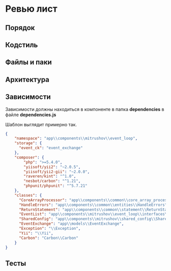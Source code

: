 # Ревью лист

## Порядок
## Кодстиль
## Файлы и паки
## Архитектура
## Зависимости

Зависимости должны находиться в компоненте в папка **dependencies** в файле **dependencies.js**

Шаблон выглядит примерно так.

```json
{
    "namespace": "app\\components\\mitrushov\\event_loop",
    "storage": {
      "event_ck": "event_exchange"
    },
    "composer": {
        "php": ">=5.4.0",
        "yiisoft/yii2": "~2.0.5",
        "yiisoft/yii2-gii": "~2.0.0",
        "raveren/kint": "^1.0",
        "nesbot/carbon": "^1.21",
        "phpunit/phpunit": "^5.7.21"
    },
    "classes": {
      "CoreArrayProcessor": "app\\components\\common\\core_array_processor\\CoreArrayProcessor",
      "HandleErrors": "app\\components\\common\\entities\\HandleErrors",
      "ReturnStatement": "app\\components\\common\\statement\\ReturnStatement",
      "EventList": "app\\components\\mitrushov\\event_loop\\interfaces\\EventList",
      "SharedConfig": "app\\components\\mitrushov\\shared_config\\SharedConfig",
      "EventExchange": "app\\models\\EventExchange",
      "Exception": "\\Exception",
      "Yii": "\\Yii",
      "Carbon": "Carbon\\Carbon"
    }
}
```
## Тесты